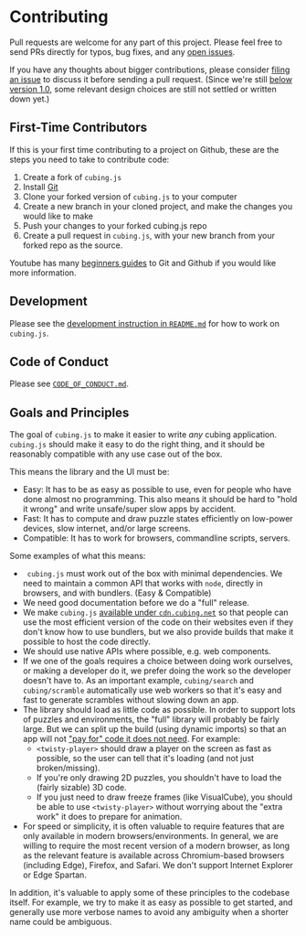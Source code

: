 # Contributing

Pull requests are welcome for any part of this project. Please feel free to send PRs directly for typos, bug fixes, and any [open issues](https://github.com/cubing/cubing.js/issues).

If you have any thoughts about bigger contributions, please consider [filing an issue](https://github.com/cubing/cubing.js/issues/new) to discuss it before sending a pull request. (Since we're still [below version 1.0](https://semver.org/#spec-item-4), some relevant design choices are still not settled or written down yet.)

## First-Time Contributors

If this is your first time contributing to a project on Github, these are the steps you need to take to contribute code:

1. Create a fork of `cubing.js` 
2. Install [Git](https://git-scm.com/downloads)
3. Clone your forked version of `cubing.js` to your computer
4. Create a new branch in your cloned project, and make the changes you would like to make 
5. Push your changes to your forked cubing.js repo
6. Create a pull request in `cubing.js`, with your new branch from your forked repo as the source.

Youtube has many [beginners guides](https://www.youtube.com/watch?v=RGOj5yH7evk) to Git and Github if you would like more information.

## Development

Please see the [development instruction in `README.md`](./README.md#development) for how to work on `cubing.js`.

## Code of Conduct

Please see [`CODE_OF_CONDUCT.md`](./CODE_OF_CONDUCT.md).

## Goals and Principles

The goal of `cubing.js` to make it easier to write _any_ cubing application. `cubing.js` should make it easy to do the right thing, and it should be reasonably compatible with any use case out of the box.

This means the library and the UI must be:

- Easy: It has to be as easy as possible to use, even for people who have done almost no programming. This also means it should be hard to "hold it wrong" and write unsafe/super slow apps by accident.
- Fast: It has to compute and draw puzzle states efficiently on low-power devices, slow internet, and/or large screens.
- Compatible: It has to work for browsers, commandline scripts, servers.

Some examples of what this means:

- ` cubing.js` must work out of the box with minimal dependencies. We need to maintain a common API that works with `node`, directly in browsers, and with bundlers. (Easy & Compatible)
- We need good documentation before we do a "full" release.
- We make `cubing.js` [available under `cdn.cubing.net`](https://github.com/cubing/cdn.cubing.net) so that people can use the most efficient version of the code on their websites even if they don't know how to use bundlers, but we also provide builds that make it possible to host the code directly.
- We should use native APIs where possible, e.g. web components.
- If we one of the goals requires a choice between doing work ourselves, or making a developer do it, we prefer doing the work so the developer doesn't have to. As an important example, `cubing/search` and `cubing/scramble` automatically use web workers so that it's easy and fast to generate scrambles without slowing down an app.
- The library should load as little code as possible. In order to support lots of puzzles and environments, the "full" library will probably be fairly large. But we can split up the build (using dynamic imports) so that an app will not ["pay for" code it does not need](https://www.stroustrup.com/masterminds_chapter_1.pdf). For example:
  - `<twisty-player>` should draw a player on the screen as fast as possible, so the user can tell that it's loading (and not just broken/missing).
  - If you're only drawing 2D puzzles, you shouldn't have to load the (fairly sizable) 3D code.
  - If you just need to draw freeze frames (like VisualCube), you should be able to use `<twisty-player>` without worrying about the "extra work" it does to prepare for animation.
- For speed or simplicity, it is often valuable to require features that are only available in modern browsers/environments. In general, we are willing to require the most recent version of a modern browser, as long as the relevant feature is available across Chromium-based browsers (including Edge), Firefox, and Safari. We don't support Internet Explorer or Edge Spartan.

In addition, it's valuable to apply some of these principles to the codebase itself. For example, we try to make it as easy as possible to get started, and generally use more verbose names to avoid any ambiguity when a shorter name could be ambiguous.
